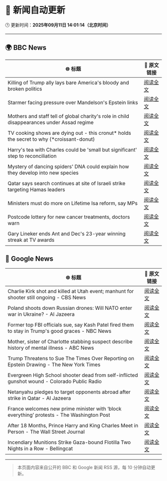 # 🧠 新闻自动更新

🕒 更新时间：**2025年09月11日 14:01:14（北京时间）**

---

## 🌍 BBC News

| 🌐 标题 | 🔗 原文链接 |
|--------|-------------|
| Killing of Trump ally lays bare America's bloody and broken politics | [阅读全文](https://www.bbc.com/news/articles/cm2z9z4m22ro?at_medium=RSS&at_campaign=rss) |
| Starmer facing pressure over Mandelson's Epstein links | [阅读全文](https://www.bbc.com/news/articles/cwy9jqn0vyjo?at_medium=RSS&at_campaign=rss) |
| Mothers and staff tell of global charity's role in child disappearances under Assad regime | [阅读全文](https://www.bbc.com/news/articles/c4g53e4zdjpo?at_medium=RSS&at_campaign=rss) |
| TV cooking shows are dying out - this cronut* holds the secret to why (*croissant-donut) | [阅读全文](https://www.bbc.com/news/articles/c0jq1d63l7lo?at_medium=RSS&at_campaign=rss) |
| Harry's tea with Charles could be 'small but significant' step to reconciliation | [阅读全文](https://www.bbc.com/news/articles/cly0e0e7p0jo?at_medium=RSS&at_campaign=rss) |
| Mystery of dancing spiders' DNA could explain how they develop into new species | [阅读全文](https://www.bbc.com/news/articles/c4gzl2zj72jo?at_medium=RSS&at_campaign=rss) |
| Qatar says search continues at site of Israeli strike targeting Hamas leaders | [阅读全文](https://www.bbc.com/news/articles/crme74p9gn2o?at_medium=RSS&at_campaign=rss) |
| Ministers must do more on Lifetime Isa reform, say MPs | [阅读全文](https://www.bbc.com/news/articles/cge27j499yyo?at_medium=RSS&at_campaign=rss) |
| Postcode lottery for new cancer treatments, doctors warn | [阅读全文](https://www.bbc.com/news/articles/c4gz3py0dwvo?at_medium=RSS&at_campaign=rss) |
| Gary Lineker ends Ant and Dec's 23-year winning streak at TV awards | [阅读全文](https://www.bbc.com/news/articles/cg7dgd394kno?at_medium=RSS&at_campaign=rss) |

## 📰 Google News

| 🌐 标题 | 🔗 原文链接 |
|--------|-------------|
| Charlie Kirk shot and killed at Utah event; manhunt for shooter still ongoing - CBS News | [阅读全文](https://news.google.com/rss/articles/CBMihAFBVV95cUxQMGJxRkNYazNmbWRFR0xrT2V4ajF4V015MDF3RWRwSXRnS25XZlc3TUk0aXBXcU5GcjVBdXlveGJoSm9wQjA0S0JGUDZzTkdxaVY5OTJLdktXczRVYTZNRGJrQWxrUXlOOXFrQ1NOYVNIZ3FRS1BoREx0eUNWMFRDWnhuQjjSAYoBQVVfeXFMTTJHUGZUcG9ZLUd6VWd6NU5RMEhQQ2lBUjV6X29FVU9BNVQxVlBmaHpaYzA5aHFYaFBnSG9LQmw5dHZvRzZUdlAyenBsdG1LTjBadEdidzJLc0JobEF1MExZY3QtSExBcFJlYmllMklOdktNSW9mVlBQLU9MMlgzc0xoaWpJTTBiTWxR?oc=5) |
| Poland shoots down Russian drones: Will NATO enter war in Ukraine? - Al Jazeera | [阅读全文](https://news.google.com/rss/articles/CBMiqAFBVV95cUxOU2pvaWU2UnBuc3F4V1hocmdxS1VWNWtfU29SUWppSnpiTmNIRzdlY0I1S3gxeGpNcGEyTFlmd2hNLU0tNWxzYWRSbW43QmVNLUNocXZwaV9ESWJIOHcxeUdISnJub2FXanFvQXFWYXRiakhoYXpPWVI4eHpOalItTWV5R21LbHlEbTY0RFRkdXk2Y0xZemxBNFUwcTJteHRPM1A5TmkzUGjSAa4BQVVfeXFMUFFPYmpaUUE5U2FobUxuYW1PRG92WU5mYm5ONVQxRHFXNjBkZ0ZuWWRSM3RLS2lSM25qOFM2U3VNS254RXAyallGOWNyU202cHRJdmc3eFMzcnlQNmlPcjNocVlYSU1GbDRkeHYwUWR4YjlUM2N6LWxDMG1sZThPMU9aLWRXZzRueGRHeXZ2N0sxbDZMcnhuNFNGMWM5UGZCVmRoQXZqQmM1T2IzeEJR?oc=5) |
| Former top FBI officials sue, say Kash Patel fired them to stay in Trump's good graces - NBC News | [阅读全文](https://news.google.com/rss/articles/CBMizgFBVV95cUxPNVhON1gxay1iSHByWEFoejhEeDFweFh1cUh4RUQ1b1ZmTUl5OXJNYjh2R2x4SThZTEpPVDV3MzB2aENhN2ZvYzZXMUR4Q1pVNlJjMGo3bzVTOGljUkota3U4cHdaMzBIUEZNNU1YNjVWMnMwV21WNXh6aTNTWUQ5RVFUUWd1ZnhwTXUzbTJUdmZlcmQ5ZEhRLW5VU0RabnJERVFzYzY3a0cwb1c5ZEFzUFl4Y1hnYTBrOWkwQXFyVEotdHhBaHN0QjBSY0d3d9IBVkFVX3lxTE4tZmhIb21UcDExQ204T0xJeS1HQnh1ck9XQ3RxZXFFeHk3ZUZLdThNdEw2ejgxUjQ0RVo4dWJ5N0U3RVlBdWRmUThWTHJHNVdlZTNLb293?oc=5) |
| Mother, sister of Charlotte stabbing suspect describe history of mental illness - ABC News | [阅读全文](https://news.google.com/rss/articles/CBMirgFBVV95cUxNTkY5WFh6VmVOREI5c2hqS1ZDVWZPamI0c2J5NUIyWDc3S2JfZXlpcEhQWWY1SmtRcVZVNXY2eDJGQ0x2QVp2V3h3bXBuMDJ5b0FpTzlFMXI0REtRaDNCTmQwdVRVQzNCang5V0NTR1NhMHlHMmdQZU1pekI1blp0VjVtcUdDYzdLalZrcnZlMlZsT3VOY0NjVXk1b0ZmOVFIYnlZV25MVFpkblBhUUE?oc=5) |
| Trump Threatens to Sue The Times Over Reporting on Epstein Drawing - The New York Times | [阅读全文](https://news.google.com/rss/articles/CBMiiwFBVV95cUxQZ2NmWnkzRWF0X2tFRk5reThQVTQ3WW9JbXBDcXJKRTQ5aURiZDBmYUpvbU1nbXVhRV9sRF9rM3JPM3dxS3I5X3pHRm50RWZESGVKVkRkTUp0akIwS3cteUpxLUMzNHdIVW5mM0FTQldNYVRyaGZYSEFjeG91Skt5bEhmRmZkU1NFRWJ3?oc=5) |
| Evergreen High School shooter dead from self-inflicted gunshot wound - Colorado Public Radio | [阅读全文](https://news.google.com/rss/articles/CBMib0FVX3lxTE85cDdVTTBjZl9PYlBiUFpla1FtYldXZE84VHRUR0NGUlpwR3VIckRzem42M2NTUGxuVTBBU3hXWk5RQ3lkdmJtTVB1VUo5Zjd1NkpqZno3akNBWnNuVlZjVXphalBPQm5MRGVzUEFvWQ?oc=5) |
| Netanyahu pledges to target opponents abroad after strike in Qatar - Al Jazeera | [阅读全文](https://news.google.com/rss/articles/CBMipwFBVV95cUxNVHhrMzktREl6MklSdUNXRzdydUNFVGdkVDl1aFhKcHNteFdMVUFITWZ3OU9hU0ZqZElYWVVadnBfVHFZbmRhb2FaU1FrdzV3ZUpSRG1rdFhnQ2xkWDhuUTJ6Wkp6blJOcVdGR1EtQW5IR2d4eDN4ejdLQV9YMDFJX2RMQXhFTmd3eXJVU2QyUV9ZMXBwZk1XcTZ5bmM1d1FIbDM5QmprSdIBrAFBVV95cUxORTdtYmtMbzAwT1ZINVZKb0pFa1FHMkxrWkNLeXNVcE54T3o2WTRLTDBEblItUDVqT1RkLXpyakdRSi1nNmxjRzc0VmREb2ZPMUhpbjhiOWlYcVpKSWx2VWIzYTFHbFpiS1lHVUozanJndkxzTmhYVXQ4aWt2TjNCVXFSSXh6N3NRMVF0VWdQNm8tbGE3MVlSX3lDelV3ajdzLVFOeEJnQ251SktJ?oc=5) |
| France welcomes new prime minister with ‘block everything’ protests - The Washington Post | [阅读全文](https://news.google.com/rss/articles/CBMimwFBVV95cUxNTWlxMXJXS21CRlkwNFd2OTlSbEg5OTFuSUxJOFJZVUVJV2VTTDVpODBaZHNWbWRod00xMnROWjNTNWh5UkZ5WUxERHhNUFdFZmNRZmVxRldQaDdtanNTVFhfclp6a1dKdnFwZnA0YTdxT3dDUl9qcGNVdEtNMjFqelNVV3lQdkNaZUVXN3FzcWtNenhoS1FrVlRvMA?oc=5) |
| After 18 Months, Prince Harry and King Charles Meet in Person - The Wall Street Journal | [阅读全文](https://news.google.com/rss/articles/CBMinwFBVV95cUxNYXl3bE8wMzZ0UVZjNU94d0h6dnV0LVc4aTh4N2tmNllaTVJ1VWp4QU1UaGZhSzJRQjV4YzNLSm1DNnFrV1VzUDgyWkF0NUs0SWtCeVcxS083ZjZfRXlIT3loZktRV1JuR0F4SzRRYXN5ekJlc215WEg1NHlfRWFIdEc4NzdlZDlXNzJDOEhsZGh6dEcxSHBxTHRXbmRMR0k?oc=5) |
| Incendiary Munitions Strike Gaza-bound Flotilla Two Nights in a Row - Bellingcat | [阅读全文](https://news.google.com/rss/articles/CBMisAFBVV95cUxQX3NsVHFkeG9BSnFuR21Sbjl0YjdsdTN6bWNYTTMtQU9OYmNOUlRqUUt6bnVkMmk0NVBFb2NDVmc1UnBIaXBKWk50NE1mTmJxeHF6Q2tQWjFqR1JIOUpNNkJtbmFoejZ3S0I3bzhyM2wzNWRVVWlKYUFGN2NHaHZFUlFON0ljcjRpZG96TnJTQ0h3ZjY4RXhPeU1iZzg2dHFlODNocVFkQzdEM3JJVG82Ug?oc=5) |

---
> 本页面内容来自公开的 BBC 和 Google 新闻 RSS 源，每 10 分钟自动更新。